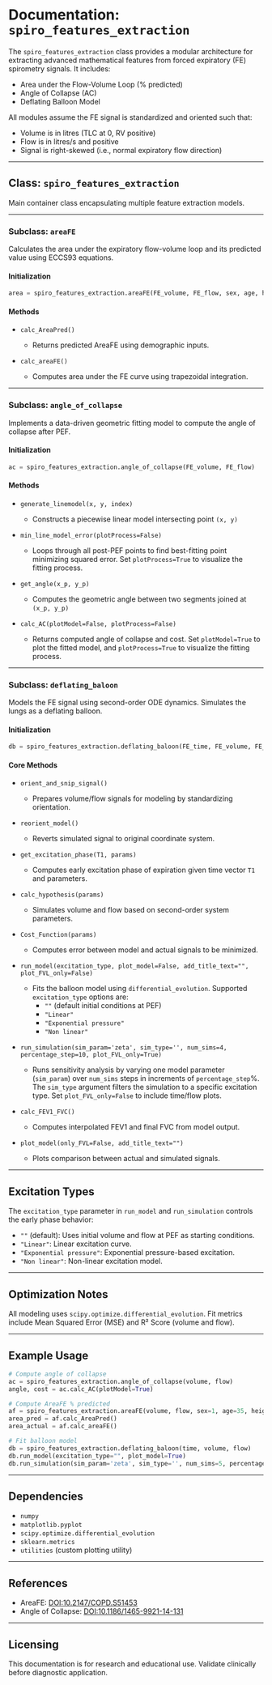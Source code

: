 # Documentation: `spiro_features_extraction`

The `spiro_features_extraction` class provides a modular architecture for extracting advanced mathematical features from forced expiratory (FE) spirometry signals. It includes:

* Area under the Flow-Volume Loop (% predicted)
* Angle of Collapse (AC)
* Deflating Balloon Model

All modules assume the FE signal is standardized and oriented such that:

* Volume is in litres (TLC at 0, RV positive)
* Flow is in litres/s and positive
* Signal is right-skewed (i.e., normal expiratory flow direction)

---

## Class: `spiro_features_extraction`

Main container class encapsulating multiple feature extraction models.

---

### Subclass: `areaFE`

Calculates the area under the expiratory flow-volume loop and its predicted value using ECCS93 equations.

#### Initialization

```python
area = spiro_features_extraction.areaFE(FE_volume, FE_flow, sex, age, height)
```

#### Methods

* `calc_AreaPred()`
  * Returns predicted AreaFE using demographic inputs.

* `calc_areaFE()`
  * Computes area under the FE curve using trapezoidal integration.

---

### Subclass: `angle_of_collapse`

Implements a data-driven geometric fitting model to compute the angle of collapse after PEF.

#### Initialization

```python
ac = spiro_features_extraction.angle_of_collapse(FE_volume, FE_flow)
```

#### Methods

* `generate_linemodel(x, y, index)`
  * Constructs a piecewise linear model intersecting point `(x, y)`

* `min_line_model_error(plotProcess=False)`
  * Loops through all post-PEF points to find best-fitting point minimizing squared error. Set `plotProcess=True` to visualize the fitting process.

* `get_angle(x_p, y_p)`
  * Computes the geometric angle between two segments joined at `(x_p, y_p)`

* `calc_AC(plotModel=False, plotProcess=False)`
  * Returns computed angle of collapse and cost. Set `plotModel=True` to plot the fitted model, and `plotProcess=True` to visualize the fitting process.

---

### Subclass: `deflating_baloon`

Models the FE signal using second-order ODE dynamics. Simulates the lungs as a deflating balloon.

#### Initialization

```python
db = spiro_features_extraction.deflating_baloon(FE_time, FE_volume, FE_flow)
```

#### Core Methods

* `orient_and_snip_signal()`
  * Prepares volume/flow signals for modeling by standardizing orientation.

* `reorient_model()`
  * Reverts simulated signal to original coordinate system.

* `get_excitation_phase(T1, params)`
  * Computes early excitation phase of expiration given time vector `T1` and parameters.

* `calc_hypothesis(params)`
  * Simulates volume and flow based on second-order system parameters.

* `Cost_Function(params)`
  * Computes error between model and actual signals to be minimized.

* `run_model(excitation_type, plot_model=False, add_title_text="", plot_FVL_only=False)`
  * Fits the balloon model using `differential_evolution`. Supported `excitation_type` options are:
      - `""` (default initial conditions at PEF)
      - `"Linear"`
      - `"Exponential pressure"`
      - `"Non linear"`

* `run_simulation(sim_param='zeta', sim_type='', num_sims=4, percentage_step=10, plot_FVL_only=True)`
  * Runs sensitivity analysis by varying one model parameter (`sim_param`) over `num_sims` steps in increments of `percentage_step`%. The `sim_type` argument filters the simulation to a specific excitation type. Set `plot_FVL_only=False` to include time/flow plots.

* `calc_FEV1_FVC()`
  * Computes interpolated FEV1 and final FVC from model output.

* `plot_model(only_FVL=False, add_title_text="")`
  * Plots comparison between actual and simulated signals.

---

## Excitation Types

The `excitation_type` parameter in `run_model` and `run_simulation` controls the early phase behavior:
* `""` (default): Uses initial volume and flow at PEF as starting conditions.
* `"Linear"`: Linear excitation curve.
* `"Exponential pressure"`: Exponential pressure-based excitation.
* `"Non linear"`: Non-linear excitation model.

---

## Optimization Notes

All modeling uses `scipy.optimize.differential_evolution`. Fit metrics include Mean Squared Error (MSE) and R² Score (volume and flow).

---

## Example Usage

```python
# Compute angle of collapse
ac = spiro_features_extraction.angle_of_collapse(volume, flow)
angle, cost = ac.calc_AC(plotModel=True)

# Compute AreaFE % predicted
af = spiro_features_extraction.areaFE(volume, flow, sex=1, age=35, height=170)
area_pred = af.calc_AreaPred()
area_actual = af.calc_areaFE()

# Fit balloon model
db = spiro_features_extraction.deflating_baloon(time, volume, flow)
db.run_model(excitation_type="", plot_model=True)
db.run_simulation(sim_param='zeta', sim_type='', num_sims=5, percentage_step=10)
```

---

## Dependencies

* `numpy`
* `matplotlib.pyplot`
* `scipy.optimize.differential_evolution`
* `sklearn.metrics`
* `utilities` (custom plotting utility)

---

## References

* AreaFE: [DOI:10.2147/COPD.S51453](https://www.dovepress.com/area-under-the-forced-expiratory-flow-volume-loop-in-spirometry-indica-peer-reviewed-fulltext-article-COPD)
* Angle of Collapse: [DOI:10.1186/1465-9921-14-131](https://respiratory-research.biomedcentral.com/articles/10.1186/1465-9921-14-131)

---

## Licensing

This documentation is for research and educational use. Validate clinically before diagnostic application.
